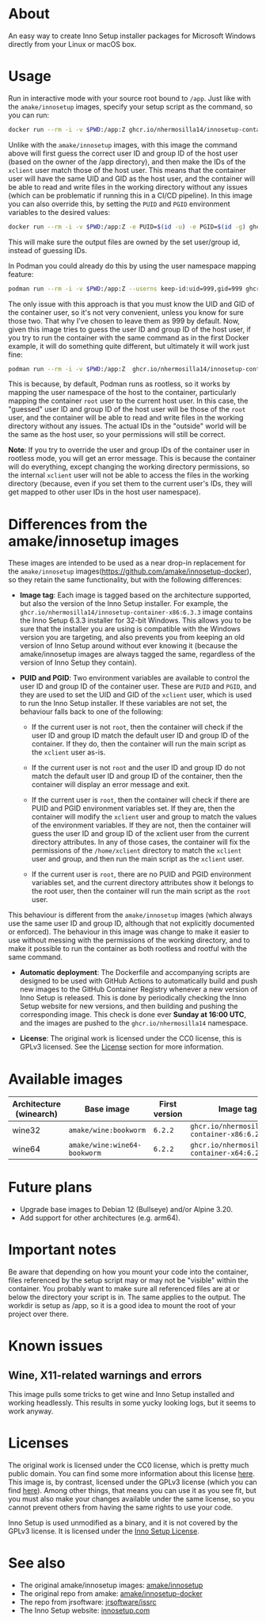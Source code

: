 # About
An easy way to create Inno Setup installer packages for Microsoft Windows directly from your Linux or macOS box.

# Usage
Run in interactive mode with your source root bound to `/app`. Just like with the `amake/innosetup` images, specify your setup script as the command, so you can run:

```bash
docker run --rm -i -v $PWD:/app:Z ghcr.io/nhermosilla14/innosetup-container-x86:latest helloworld.iss
```

Unlike with the `amake/innosetup` images, with this image the command above will first guess the correct user ID and group ID of the host user (based on the owner of the /app directory), and then make the IDs of the `xclient` user match those of the host user. This means that the container user will have the same UID and GID as the host user, and the container will be able to read and write files in the working directory without any issues (which can be problematic if running this in a CI/CD pipeline). In this image you can also override this, by setting the `PUID` and `PGID` environment variables to the desired values:

```bash
docker run --rm -i -v $PWD:/app:Z -e PUID=$(id -u) -e PGID=$(id -g) ghcr.io/nhermosilla14/innosetup-container-x86:latest helloworld.iss
```

This will make sure the output files are owned by the set user/group id, instead of guessing IDs. 

In Podman you could already do this by using the user namespace mapping feature:

```bash
podman run --rm -i -v $PWD:/app:Z --userns keep-id:uid=999,gid=999 ghcr.io/nhermosilla14/innosetup-container-x86:latest helloworld.iss
```

The only issue with this approach is that you must know the UID and GID of the container user, so it's not very convenient, unless you know for sure those two. That why I've chosen to leave them as 999 by default. Now, given this image tries to guess the user ID and group ID of the host user, if you try to run the container with the same command as in the first Docker example, it will do something quite different, but ultimately it will work just fine:

```bash
podman run --rm -i -v $PWD:/app:Z  ghcr.io/nhermosilla14/innosetup-container-x86:latest helloworld.iss
```

This is because, by default, Podman runs as rootless, so it works by mapping the user namespace of the host to the container, particularly mapping the container `root` user to the current host user. In this case, the "guessed" user ID and group ID of the host user will be those of the `root` user, and the container will be able to read and write files in the working directory without any issues. The actual IDs in the "outside" world will be the same as the host user, so your permissions will still be correct.

**Note**: If you try to override the user and group IDs of the container user in rootless mode, you will get an error message. This is because the container will do everything, except changing the working directory permissions, so the internal `xclient` user will not be able to access the files in the working directory (because, even if you set them to the current user's IDs, they will get mapped to other user IDs in the host user namespace).


# Differences from the amake/innosetup images
These images are intended to be used as a near drop-in replacement for the `amake/innosetup` images(https://github.com/amake/innosetup-docker), so they retain the same functionality, but with the following differences:

- **Image tag**: Each image is tagged based on the architecture supported, but also the version of the Inno Setup installer. For example, the `ghcr.io/nhermosilla14/innosetup-container-x86:6.3.3` image contains the Inno Setup 6.3.3 installer for 32-bit Windows. This allows you to be sure that the installer you are using is compatible with the Windows version you are targeting, and also prevents you from keeping an old version of Inno Setup around without ever knowing it (because the amake/innosetup images are always tagged the same, regardless of the version of Inno Setup they contain).

- **PUID and PGID**: Two environment variables are available to control the user ID and group ID of the container user. These are `PUID` and `PGID`, and they are used to set the UID and GID of the `xclient` user, which is used to run the Inno Setup installer. If these variables are not set, the behaviour falls back to one of the following:

    - If the current user is not `root`, then the container will check if the user ID and group ID match the default user ID and group ID of the container. If they do, then the container will run the main script as the `xclient` user as-is.

    - If the current user is not `root` and the user ID and group ID do not match the default user ID and group ID of the container, then the container will display an error message and exit.

    - If the current user is `root`, then the container will check if there are PUID and PGID environment variables set. If they are, then the container will modify the `xclient` user and group to match the values of the environment variables. If they are not, then the container will guess the user ID and group ID of the xclient user from the current directory attributes. In any of those cases, the container will fix the permissions of the `/home/xclient` directory to match the `xclient` user and group, and then run the main script as the `xclient` user.

    - If the current user is `root`, there are no PUID and PGID environment variables set, and the current directory attributes show it belongs to the root user, then the container will run the main script as the `root` user.

This behaviour is different from the `amake/innosetup` images (which always use the same user ID and group ID, although that not explicitly documented or enforced). The behaviour in this image was change to make it easier to use without messing with the permissions of the working directory, and to make it possible to run the container as both rootless and rootful with the same command.

- **Automatic deployment**: The Dockerfile and accompanying scripts are designed to be used with GitHub Actions to automatically build and push new images to the GitHub Container Registry whenever a new version of Inno Setup is released. This is done by periodically checking the Inno Setup website for new versions, and then building and pushing the corresponding image. This check is done ever **Sunday at 16:00 UTC**, and the images are pushed to the `ghcr.io/nhermosilla14` namespace.

- **License**: The original work is licensed under the CC0 license, this is GPLv3 licensed. See the [License](#license) section for more information.

# Available images

| Architecture (winearch) | Base image | First version | Image tag example |
| ----------------------- | ---------- | ------------- | ----------------- |
| wine32 | `amake/wine:bookworm` | `6.2.2` | `ghcr.io/nhermosilla14/innosetup-container-x86:6.2.2` |
| wine64 | `amake/wine:wine64-bookworm` | `6.2.2` | `ghcr.io/nhermosilla14/innosetup-container-x64:6.2.2` |

# Future plans
- Upgrade base images to Debian 12 (Bullseye) and/or Alpine 3.20.
- Add support for other architectures (e.g. arm64).

# Important notes
Be aware that depending on how you mount your code into the container, files referenced by the setup script may or may not be "visible" within the container. You probably want to make sure all referenced files are at or below the directory your script is in. The same applies to the output. The workdir is setup as /app, so it is a good idea to mount the root of your project over there.

# Known issues
## Wine, X11-related warnings and errors
This image pulls some tricks to get wine and Inno Setup installed and working
headlessly. This results in some yucky looking logs, but it seems to work
anyway.


# Licenses
The original work is licensed under the CC0 license, which is pretty much public domain. You can find some more information about this license [here](https://creativecommons.org/publicdomain/zero/1.0/). This image is, by contrast, licensed under the GPLv3 license (which you can find [here](LICENSE)). Among other things, that means you can use it as you see fit, but you must also make your changes available under the same license, so you cannot prevent others from having the same rights to use your code.

Inno Setup is used unmodified as a binary, and it is not covered by the GPLv3 license. It is licensed under the [Inno Setup License](https://github.com/jrsoftware/issrc/blob/main/license.txt).

# See also
- The original amake/innosetup images: [amake/innosetup](https://hub.docker.com/r/amake/innosetup)
- The original repo from amake: [amake/innosetup-docker](https://github.com/amake/innosetup-docker)
- The repo from jrsoftware: [jrsoftware/issrc](https://github.com/jrsoftware/issrc)
- The Inno Setup website: [innosetup.com](https://www.innosetup.com/)
